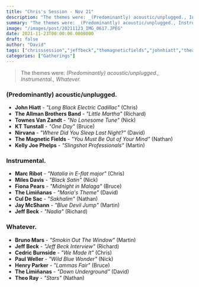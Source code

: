 ```yaml
---
title: "Chris's Session - Nov 21"
description: "The themes were: _(Predominantly) acoustic/unplugged., Instrumental., Whatever._"
summary: "The themes were: _(Predominantly) acoustic/unplugged., Instrumental., Whatever._"
image: "/images/post/20211123_IMG_0617.JPEG"
date: 2021-11-23T00:00:00.0000000
draft: false
author: "David"
tags: ["chrisssession","jeffbeck","themagneticfields","johnhiatt","theallmanbrothersband","nirvana","thelimiñanas","kellyjoephelps","marcribot","milesdavis","jaymcshann","theoray","culdesac","brunomars","kttunstall","fionapears","paulweller","henryparker","townesvanzandt","cedricburnside"]
categories: ["Gatherings"]
---
```

> The themes were: _(Predominantly) acoustic/unplugged., Instrumental., Whatever._
### (Predominantly) acoustic/unplugged.
- **John Hiatt** - _"Long Black Electric Cadillac"_ (Chris)
- **The Allman Brothers Band** - _"Little Martha"_ (Richard)
- **Townes Van Zandt** - _"No Lonesome Tune"_ (Nick)
- **KT Tunstall** - _"One Day"_ (Bruce)
- **Nirvana** - _"Where Did You Sleep Last Night?"_ (David)
- **The Magnetic Fields** - _"You Must Be Out of Your Mind"_ (Nathan)
- **Kelly Joe Phelps** - _"Slingshot Professionals"_ (Martin)
### Instrumental.
- **Marc Ribot** - _"Natalia in E-flat major"_ (Chris)
- **Miles Davis** - _"Black Satin"_ (Nick)
- **Fiona Pears** - _"Midnight in Malaga"_ (Bruce)
- **The Limiñanas** - _"Maria's Theme"_ (David)
- **Cul De Sac** - _"Sakhalim"_ (Nathan)
- **Jay McShann** - _"Blue Devil Jump"_ (Martin)
- **Jeff Beck** - _"Nadia"_ (Richard)
### Whatever.
- **Bruno Mars** - _"Smokin Out The Window"_ (Martin)
- **Jeff Beck** - _"Jeff Beck Interview"_ (Richard)
- **Cedric Burnside** - _"We Made It"_ (Chris)
- **Paul Weller** - _"Wild Blue Wonder"_ (Nick)
- **Henry Parker** - _"Lammas Fair"_ (Bruce)
- **The Limiñanas** - _"Down Underground"_ (David)
- **Theo Ray** - _"Stars"_ (Nathan)
